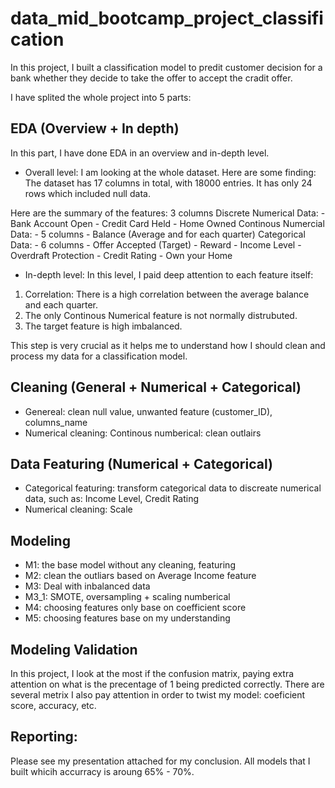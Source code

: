 # data_mid_bootcamp_project_classification
In this project, I built a classification model to predit customer decision for a bank whether they decide to take the offer to accept the cradit offer. 

I have splited the whole project into 5 parts: 
## EDA (Overview + In depth)
In this part, I have done EDA in an overview and in-depth level. 

* Overall level:
I am  looking at the whole dataset. Here are some finding: 
The dataset has 17 columns in total, with 18000 entries. It has only 24 rows which included null data. 

Here are the summary of the features: 3 columns
Discrete Numerical Data:
    - Bank Account Open
    - Credit Card Held
    - Home Owned
Continous Numercial Data: - 5 columns
    - Balance (Average and for each quarter) 
Categorical Data: - 6 columns
    - Offer Accepted (Target)
    - Reward 
    - Income Level
    - Overdraft Protection 
    - Credit Rating
    - Own your Home

* In-depth level: 
In this level, I paid deep attention to each feature itself: 
1. Correlation: There is a high correlation between the average balance and each quarter. 
2. The only Continous Numerical feature is not normally distrubuted. 
3. The target feature is high imbalanced. 

This step is very crucial as it helps me to understand how I should clean and process my data for a classification model. 

## Cleaning (General + Numerical + Categorical)
* Genereal: clean null value, unwanted feature (customer_ID), columns_name
* Numerical cleaning: 
Continous numberical: clean outlairs

## Data Featuring (Numerical + Categorical)
* Categorical featuring: transform categorical data to discreate numerical data, such as: Income Level, Credit Rating 
* Numerical cleaning: Scale 

## Modeling
  * M1: the base model without any cleaning, featuring
  * M2: clean the outliars based on Average Income feature
  * M3: Deal with inbalanced data
  * M3_1: SMOTE, oversampling + scaling numberical
  * M4: choosing features only base on coefficient score
  * M5: choosing features base on my understanding
## Modeling Validation
In this project, I look at the most if the confusion matrix, paying extra attention on what is the precentage of 1 being predicted correctly. There are several metrix I also pay attention in order to twist my model: coeficient score, accuracy, etc. 

## Reporting: 
Please see my presentation attached for my conclusion. All models that I built whicih accurracy is aroung 65% - 70%. 
